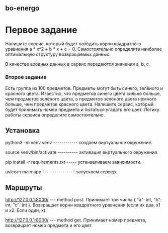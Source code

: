 ## bo-energo

# Первое задание

Напишите сервис, который будет находить корни квадратного уравнения a * x^2 + b * x + c = 0. Самостоятельно определите наиболее оптимальную структуру возвращаемых данных.

В качестве входных данных в сервис передаются значения a, b, c.

### Второе задание

Есть группа из 100 предметов. Предметы могут быть синего, зелёного и красного цвета. Известно, что предметов синего цвета сильно больше, чем предметов зелёного цвета, а предметов зелёного цвета немного больше, чем предметов красного цвета. Напишите сервис, который будет принимать номер предмета и пытаться угадать его цвет. Логику работы сервиса определите самостоятельно.



## Установка

python3 -m venv venv ------------ создаем виртуальное окружение.

source venv/bin/activate ---------- активация виртуального окружения.

pip install -r requirements.txt ----- устанавливаем зависимости.

uvicorn main:app ---------------- запускаем сервер.


## Маршруты

http://127.0.0.1:8000/ --- method post. Принимает три числа  { "a": int, "b": int, "c": int }. Возвращает корни квадратного уравнения (если их два, х1 и х2. Если один, х).

http://127.0.0.1:8000/ --- method get. Принимает номер предмета, возвращает номер предмета и его цвет.
  
